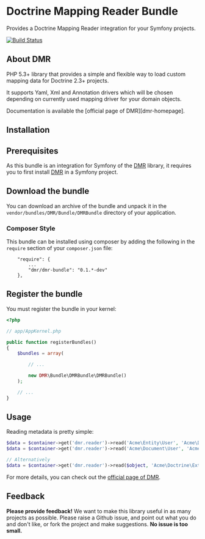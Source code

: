 Doctrine Mapping Reader Bundle
==============================
Provides a Doctrine Mapping Reader integration for your Symfony projects.

[![Build Status](https://travis-ci.org/marcospassos/DMRBundle.png)](https://travis-ci.org/marcospassos/DMRBundle)

About DMR
---------

PHP 5.3+ library that provides a simple and flexible way to load custom mapping data for Doctrine 2.3+ projects.

It supports Yaml, Xml and Annotation drivers which will be chosen depending on currently used mapping driver for your domain objects.

Documentation is available the [official page of DMR][dmr-homepage].

Installation
------------

## Prerequisites

As this bundle is an integration for Symfony of the [DMR](dmr-homepage) library, it requires you to first install [DMR](dmr-homepage) in a Symfony project.

## Download the bundle

You can download an archive of the bundle and unpack it in the `vendor/bundles/DMR/Bundle/DMRBundle` directory of your application.

### Composer Style

This bundle can be installed using composer by adding the following in the `require` section of your `composer.json` file:

```
    "require": {
        ...
        "dmr/dmr-bundle": "0.1.*-dev"
    },
```
## Register the bundle

You must register the bundle in your kernel:

``` php
<?php

// app/AppKernel.php

public function registerBundles()
{
    $bundles = array(

        // ...

        new DMR\Bundle\DMRBundle\DMRBundle()
    );

    // ...
}
```

## Usage
Reading metadata is pretty simple:

```php
$data = $container->get('dmr.reader')->read('Acme\Entity\User', 'Acme\Doctrine\ExtensionNamespace');
$data = $container->get('dmr.reader')->read('Acme\Document\User', 'Acme\Doctrine\ExtensionNamespace');

// Alternatively
$data = $container->get('dmr.reader')->read($object, 'Acme\Doctrine\ExtensionNamespace');
```

For more details, you can check out the [official page of DMR](dmr-homepage).

## Feedback

**Please provide feedback!** We want to make this library useful in as many projects as possible. Please raise a Github issue, and point out what you do and don't like, or fork the project and make suggestions. **No issue is too small.**
